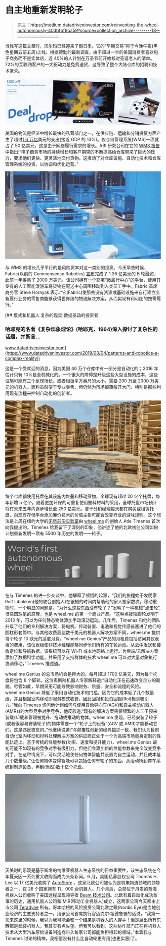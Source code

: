 # 自主地重新发明轮子

> 原文：<https://medium.datadriveninvestor.com/reinventing-the-wheel-autonomously-40dbfbf9ba59?source=collection_archive---------18----------------------->

当我写这篇文章时，沃尔玛已经迎来了假日季，它的“早期交易”将于今晚午夜(黑色星期五前五周)上线。根据德勤的最新调查，由于超过一半的美国消费者喜欢电子商务而不是实体店，近 40%的人计划在万圣节前开始核对圣诞老人的清单。72%的互联网客户的一大驱动力是免费送货，这导致了整个大陆仓库的招聘和技术繁荣。

![](img/6070e30a3b43d3b2cb43921e1c3d2515.png)

美国的物流是经济中增长最快的私营部门之一，在供应链、运输和分销投资方面产生了超过[1.6 万亿](https://www.wsj.com/articles/logistics-spending-jumped-11-4-on-strong-economic-growth-11560862800)美元的支出(接近 GDP 的 10%)。仅仓储管理系统(WMS)一项就占了 50 亿美元，这是由于网络履行需求的增长。ABI 研究公司在它的 [WMS 报告](https://www.abiresearch.com/press/e-commerce-explosion-will-generate-us5-billion-warehouse-management-system-market-revenue-and-57000-new-warehouses-globally-2025/)中指出:“电子商务市场的持续增长和客户期望的不断提高给仓库带来了巨大的压力，要求他们更快、更灵活地交付货物。这推动了对仓库设施、自动化技术和仓库管理系统的投资，以协调和优化运营。”

![](img/d1fd840732cddfcb046488fa00389775.png)

与 WMS 的增长几乎平行的是风险资本对这一类别的投资。今天早些时候，Fabric(以前的 Commonsense Robotics) [宣布](https://techcrunch.com/2019/10/23/fabric-raises-110-million-series-b-to-expand-its-network-of-automated-fulfillment-centers-in-the-u-s/)完成了 1.36 亿美元的 B 轮融资，此前一年筹集了 2000 万美元。该公司拥有一个部署“微履行中心”的平台，使用其专有的人工智能漫游车将货物在配送中心周围移动到人类员工手中。Fabric 首席商务官 Steve Hornyak 表示:“它(Fabric)使那些没有资源或基础设施来自行建立全新履行业务的零售商能够获得世界级的物流解决方案，从而实现有利可图的按需履行。”

[](https://www.datadriveninvestor.com/2019/03/04/patterns-and-robotics-a-complex-reality/) [## 模式和机器人:复杂的现实|数据驱动的投资者

### 哈耶克的名著《复杂现象理论》(哈耶克，1964)深入探讨了复杂性的话题，并断言…

www.datadriveninvestor.com](https://www.datadriveninvestor.com/2019/03/04/patterns-and-robotics-a-complex-reality/) 

这是一个受欢迎的消息，因为美国 40 万个仓库中有一部分是自动化的；2016 年估计只有 10%是全机械化的。一个很大的障碍是升级这些大型设施的成本，这些设施可能有三个足球场长，或者根据平方英尺的大小，需要 200 万至 2000 万美元的机器人。面料虽然便于专业零售，但仍然为市场颠覆敞开大门，特别是那些利用现有流程来控制自动化的创新者。

![](img/12112a2e97f7dc7dcf699af5bc0f0672.png)

每个仓库都使用托盘在其设施内堆叠和移动货物，全球现有超过 20 亿个托盘，每年新增 5 亿个。随着更加环保的可重复使用塑料材料的采用，全球托盘市场预计将在未来五年内逐步增长至 250 亿美元。鉴于分销经理每天都在购买或租赁托盘，向现有存储平台添加廉价技术的价值主张可能会改变行业的游戏规则。这个想法是上周在纽约大学的[无尽前沿实验室](https://endlessfrontierlabs.com/)由 [wheel.me](https://wheel.me/) 的创始人 Atle Timenes 首次向我提出的。Timenes 给我留下了深刻的印象，他讲述了他的北欧初创公司如何计划重新发明一项有 5500 年历史的发明——轮子。

![](img/f255312279a9368c13e4c883eb42b02d.png)

在与 Timenes 的进一步交谈中，他解释了顿悟的起源，“我们的旅程始于发明家 Rolf Libakken(他的联合创始人)在很短的时间内帮助他的家人搬家数次。移动重物时，一个明显的问题是，“为什么这些东西没有轮子？”发明了一种机械“点击轮”,很像圆珠笔的原理，也是 wheel.me 的第一个商业产品。“这种点拨轮脚轮发明于 2013 年，可以为任何静态物体添加手动滚动运动。几年后，Timenes 和他的团队升级了他们的专利解决方案，将电机、传动装置、电池和视觉传感器塞进了他们的圆柱形套筒中。与其他收费高达数千美元的机器人解决方案不同，wheel.me 提供每个轮子 10 欧元的适度月费。“wheel.me Genius”产品的月租费包括访问其仪表板的费用，该仪表板使非技术经理能够同步他们所有的车轮运动。从云中发送和接收定位和导航数据。该系统可以在 Wi-Fi 或本地网络上运行。为后端/云解决方案添加了数据科学功能，并采用了支持群体的技术 wheel.me 可以对大量对象执行协调移动，”Timenes 描述道。

wheel.me Genius 的总市场机会是巨大的，每月超过 1700 亿美元，因为每个托盘将包含 8 个脚轮。这位奥斯陆机器人专家解释道:“自动化正在迅速改变企业的面貌。尽管如此，早期采用可能导致影响财务、质量、安全和流程的风险。wheel.me Genius 降低了采用自动化技术的门槛，因为它的成本低了几个数量级，并且根据室内移动即服务模式收费，因此回报和投资回报(RoI)极具吸引力。”我向 Timenes 询问他计划如何与使用自动导向车(AGV)和自主移动机器人(AMRs)的大型竞争对手竞争，他反驳道:“现有的解决方案需要频繁的人工干预来装载/卸载和管理被提升、拖动或推动的物体。wheel.me 发现，已经安装了轮子(或者很容易安装轮子)的物体需要一个“轮子上的设备”(AGV 或 AMR)才能移动它们，这是违反直觉的。”他继续说道:“与颠覆性创新的经典描述一致，我们认为目前自动化室内移动和材料处理解决方案的供应商正处于一个为高端市场量身定制的性能轨迹上。基于传统的性能参数(功率、速度和提升能力)，wheel.me Genius 最初可能不如现有的竞争对手有吸引力，但他们会添加新的性能参数来完全改变竞争对手，在这种情况下，可以灵活地使任何物体智能并设置为自主运动，并且成本低几个数量级。”让任何物体变得智能可以包括任何有轮子的东西，从活动椅到停车系统到制造设备，再到(当然)数十亿个托盘。

![](img/4acd04ebc0f4e3ddc408dc140a16d594.png)

天美时的乐观是基于斯堪的纳维亚机器人生态系统的日益重要性，该生态系统在今年夏天因一系列重大收购而成为头条新闻。6 月，美国私募股权公司 Thomas H. Lee 以 17 亿美元收购了 [AutoStore](https://www.businesswire.com/news/home/20190619005791/en/Thomas-H.-Lee-Partners-Announces-Acquisition-AutoStore) 。这家北欧公司被认为是机电物流领域的领导者之一，在 28 个国家拥有 11，000 台机器人。几个月后，总部位于丹麦的蓝海机器人公司收购了美国远程呈现领导者 [Beam 技术公司](https://www.therobotreport.com/beam-telepresence-robot-suitable-technologies-bought-blue-ocean/)。北欧有着自动化成功故事的历史，通用机器人公司和 MiR(移动工业机器人)成立，这两家公司今天都由上市公司 [Teradyne](http://www.teradyne.com/) 所有。哥本哈根的风险投资公司北欧之眼(Nordic Eye)是当地创业经济的主要支持者之一。用该公司首席执行官迈克尔·坦德鲁普的话说，“我第一次来这里的时候，我以为我可能会和一个结果是机器人的人握手！但是展出所有东西都是武装机器人。我其实有点失望。但我可以看到，这些协作部门正在将机器人技术从大型汽车原始设备制造商带入每家公司都能负担得起的领域。”本着我与 Timenes 讨论的精神，我相信没有什么比自动轮更有用(也更实惠)了。